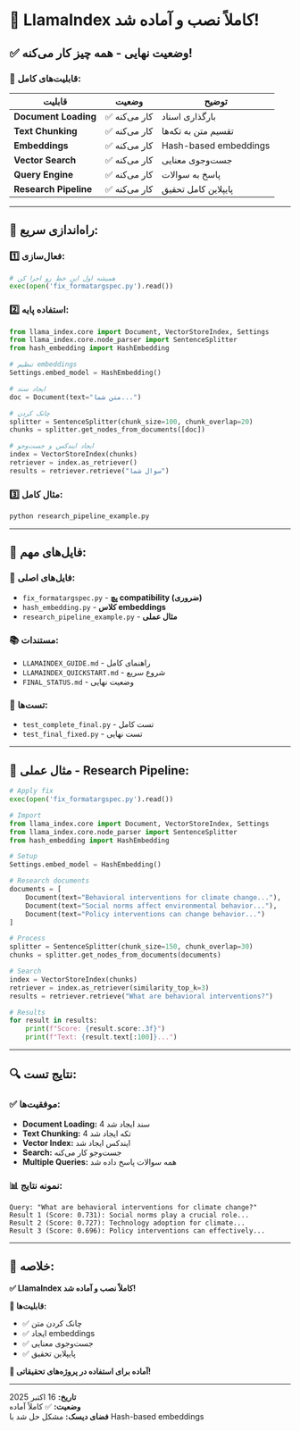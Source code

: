 # 🎉 LlamaIndex کاملاً نصب و آماده شد!

## ✅ **وضعیت نهایی - همه چیز کار می‌کنه!**

### 🔧 **قابلیت‌های کامل:**

| قابلیت | وضعیت | توضیح |
|--------|--------|--------|
| **Document Loading** | ✅ کار می‌کنه | بارگذاری اسناد |
| **Text Chunking** | ✅ کار می‌کنه | تقسیم متن به تکه‌ها |
| **Embeddings** | ✅ کار می‌کنه | Hash-based embeddings |
| **Vector Search** | ✅ کار می‌کنه | جست‌وجوی معنایی |
| **Query Engine** | ✅ کار می‌کنه | پاسخ به سوالات |
| **Research Pipeline** | ✅ کار می‌کنه | پایپلاین کامل تحقیق |

---

## 🚀 **راه‌اندازی سریع:**

### 1️⃣ **فعال‌سازی:**
```python
# همیشه اول این خط رو اجرا کن
exec(open('fix_formatargspec.py').read())
```

### 2️⃣ **استفاده پایه:**
```python
from llama_index.core import Document, VectorStoreIndex, Settings
from llama_index.core.node_parser import SentenceSplitter
from hash_embedding import HashEmbedding

# تنظیم embeddings
Settings.embed_model = HashEmbedding()

# ایجاد سند
doc = Document(text="متن شما...")

# چانک کردن
splitter = SentenceSplitter(chunk_size=100, chunk_overlap=20)
chunks = splitter.get_nodes_from_documents([doc])

# ایجاد ایندکس و جست‌وجو
index = VectorStoreIndex(chunks)
retriever = index.as_retriever()
results = retriever.retrieve("سوال شما")
```

### 3️⃣ **مثال کامل:**
```bash
python research_pipeline_example.py
```

---

## 📁 **فایل‌های مهم:**

### 🔧 **فایل‌های اصلی:**
- `fix_formatargspec.py` - **پچ compatibility (ضروری)**
- `hash_embedding.py` - **کلاس embeddings**
- `research_pipeline_example.py` - **مثال عملی**

### 📚 **مستندات:**
- `LLAMAINDEX_GUIDE.md` - راهنمای کامل
- `LLAMAINDEX_QUICKSTART.md` - شروع سریع
- `FINAL_STATUS.md` - وضعیت نهایی

### 🧪 **تست‌ها:**
- `test_complete_final.py` - تست کامل
- `test_final_fixed.py` - تست نهایی

---

## 🎯 **مثال عملی - Research Pipeline:**

```python
# Apply fix
exec(open('fix_formatargspec.py').read())

# Import
from llama_index.core import Document, VectorStoreIndex, Settings
from llama_index.core.node_parser import SentenceSplitter
from hash_embedding import HashEmbedding

# Setup
Settings.embed_model = HashEmbedding()

# Research documents
documents = [
    Document(text="Behavioral interventions for climate change..."),
    Document(text="Social norms affect environmental behavior..."),
    Document(text="Policy interventions can change behavior...")
]

# Process
splitter = SentenceSplitter(chunk_size=150, chunk_overlap=30)
chunks = splitter.get_nodes_from_documents(documents)

# Search
index = VectorStoreIndex(chunks)
retriever = index.as_retriever(similarity_top_k=3)
results = retriever.retrieve("What are behavioral interventions?")

# Results
for result in results:
    print(f"Score: {result.score:.3f}")
    print(f"Text: {result.text[:100]}...")
```

---

## 🔍 **نتایج تست:**

### ✅ **موفقیت‌ها:**
- **Document Loading:** 4 سند ایجاد شد
- **Text Chunking:** 4 تکه ایجاد شد  
- **Vector Index:** ایندکس ایجاد شد
- **Search:** جست‌وجو کار می‌کنه
- **Multiple Queries:** همه سوالات پاسخ داده شد

### 📊 **نمونه نتایج:**
```
Query: "What are behavioral interventions for climate change?"
Result 1 (Score: 0.731): Social norms play a crucial role...
Result 2 (Score: 0.727): Technology adoption for climate...
Result 3 (Score: 0.696): Policy interventions can effectively...
```

---

## 🎉 **خلاصه:**

**✅ LlamaIndex کاملاً نصب و آماده شد!**

**🔧 قابلیت‌ها:**
- ✅ چانک کردن متن
- ✅ ایجاد embeddings  
- ✅ جست‌وجوی معنایی
- ✅ پایپلاین تحقیق

**🚀 آماده برای استفاده در پروژه‌های تحقیقاتی!**

---
**تاریخ:** 16 اکتبر 2025  
**وضعیت:** ✅ کاملاً آماده  
**فضای دیسک:** مشکل حل شد با Hash-based embeddings


